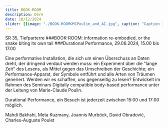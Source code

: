 ```yaml
---
title: BOOK-ROOM
description: Dere
date: 10/12/2024
slider: [{image: "./BOOK-ROOM©MCPoulin_and_AI.jpg", caption: "Caption 1"}]
---
```



SR 35, Tiefparterre
###BOOK-ROOM: information re-embodied, or the snake biting its own tail 
###Durational Performance, 29.06.2024, 15.00 bis 17.00


Eine performative Installation, die sich um einen Überschuss an Daten dreht, der dringend verdaut werden muss: ein Experiment über die "lange Zeit" des Lesens, als Mittel gegen das Umschreiben der Geschichte; ein Performance-Apparat, der Symbole entführt und alle Arten von Träumen generiert. Werden wir es schaffen, uns gegenseitig zu lesen? Entwickelt im Rahmen des Seminars Digitally compatible body-based performance unter der Leitung von Marie-Claude Poulin.

Durational Performance, ein Besuch ist jederzeit zwischen 15:00 und 17:00 möglich.

Mahdi Bakhshi, Meta Kuzmany, Joannis Murböck, David Obradović, Charles-Auguste Poulet


